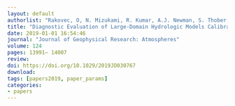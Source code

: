 ```yaml
---
layout: default
authorlist: "Rakovec, O, N. Mizukami, R. Kumar, A.J. Newman, S. Thober, M.P. Clark, A.W. Wood, M.P. Clark and L. Samaniego"
title: "Diagnostic Evaluation of Large‐Domain Hydrologic Models Calibrated Across the Contiguous United States"
date: 2019-01-01 16:54:46
journal: "Journal of Geophysical Research: Atmospheres"
volume: 124 
pages: 13991– 14007
review:  
doi: https://doi.org/10.1029/2019JD030767
download:
tags: [papers2019, paper_params]
categories:
- papers
---
```



